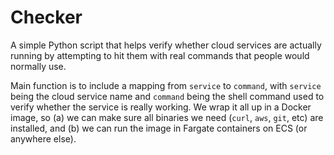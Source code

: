 # Checker

A simple Python script that helps verify whether cloud services are actually running by attempting to hit them with real commands that people would normally use.

Main function is to include a mapping from `service` to `command`, with `service` being the cloud service name and `command` being the shell command used to verify whether the service is really working. We wrap it all up in a Docker image, so (a) we can make sure all binaries we need (`curl`, `aws`, `git`, etc) are installed, and (b) we can run the image in Fargate containers on ECS (or anywhere else).
